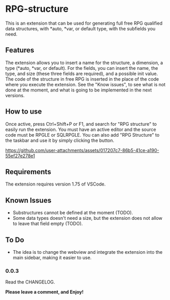 # RPG-structure

This is an extension that can be used for generating full free RPG qualified data structures, with *auto, *var, or default type, with the subfields you need.

## Features

The extension allows you to insert a name for the structure, a dimension, a type (*auto, *var, or default). For the fields, you can insert the name, the type, and size (these three fields are required), and a possible init value.
The code of the structure in free RPG is inserted in the place of the code where you execute the extension.
See the "Know issues", to see what is not done at the moment, and what is going to be implemented in the next versions.

## How to use

Once active, press Ctrl+Shift+P or F1, and search for "RPG structure" to easily run the extension. You must have an active editor and the source code must be RPGLE or SQLRPGLE.
You can also add "RPG Structure" to the taskbar and use it by simply clicking the button.

https://github.com/user-attachments/assets/017207c7-86b5-41ce-a190-55ef27e278e1


## Requirements

The extension requires version 1.75 of VSCode.

## Known Issues

- Substructures cannot be defined at the moment (TODO).
- Some data types doesn't need a size, but the extension does not allow to leave that field empty (TODO).

## To Do

- The idea is to change the webview and integrate the extension into the main sidebar, making it easier to use.

### 0.0.3
Read the CHANGELOG.

**Please leave a comment, and Enjoy!**
